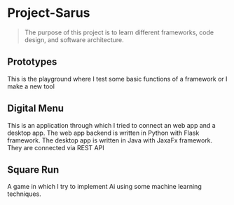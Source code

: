# Project-Sarus
>The purpose of this project is to learn different frameworks, code design, and software architecture.
## Prototypes
This is the playground where I test some basic functions of a framework or I make a new tool
## Digital Menu
This is an application through which I tried to connect an web app and a desktop app. The web app backend is written in Python with Flask framework. The desktop app is written in Java with JaxaFx framework. They are connected via REST API
## Square Run
A game in which I try to implement Ai using some machine learning techniques.